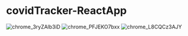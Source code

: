 # covidTracker-ReactApp
 
![chrome_3ryZAlb3iD](https://user-images.githubusercontent.com/45186916/175142795-aa01c143-e46f-47a5-bf46-8ef1d6053ca3.png)
![chrome_PFJEKO7bxx](https://user-images.githubusercontent.com/45186916/175142808-c2fe5efb-6a3c-44ed-89c3-3c33563f2ec3.png)
![chrome_L8CQCz3AJY](https://user-images.githubusercontent.com/45186916/175142811-40f7dc3e-8228-484c-92cd-2fd24d309ba1.png)
